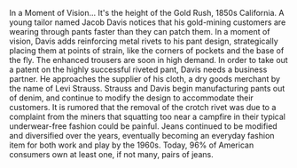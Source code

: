 
In a Moment of Vision...
It&#39;s the height of the Gold Rush,
1850s California.
A young tailor named Jacob Davis notices
that his gold-mining customers
are wearing through pants faster
than they can patch them.
In a moment of vision,
Davis adds reinforcing metal rivets 
to his pant design,
strategically placing them 
at points of strain,
like the corners of pockets
and the base of the fly.
The enhanced trousers are soon
in high demand.
In order to take out a patent on
the highly successful riveted pant,
Davis needs a business partner.
He approaches the supplier
of his cloth,
a dry goods merchant
by the name of Levi Strauss.
Strauss and Davis begin manufacturing
pants out of denim,
and continue to modify the design
to accommodate their customers.
It is rumored that the removal
of the crotch rivet
was due to a complaint from the miners
that squatting too near a campfire
in their typical underwear-free fashion
could be painful.
Jeans continued to be modified
and diversified over the years,
eventually becoming 
an everyday fashion item
for both work and play by the 1960s.
Today, 96% of American consumers own
at least one, if not many, pairs of jeans.
